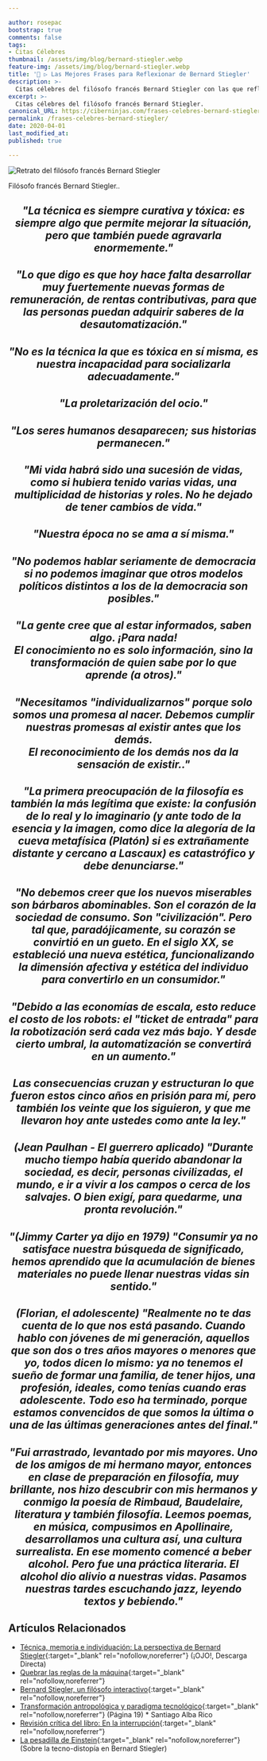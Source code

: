 ```yaml
---

author: rosepac
bootstrap: true
comments: false
tags:
- Citas Célebres
thumbnail: /assets/img/blog/bernard-stiegler.webp
feature-img: /assets/img/blog/bernard-stiegler.webp
title: '📢 ▷ Las Mejores Frases para Reflexionar de Bernard Stiegler'
description: >-
  Citas célebres del filósofo francés Bernard Stiegler con las que reflexionar sobre la sociedad.
excerpt: >-
  Citas célebres del filósofo francés Bernard Stiegler.
canonical_URL: https://ciberninjas.com/frases-celebres-bernard-stiegler/
permalink: /frases-celebres-bernard-stiegler/
date: 2020-04-01
last_modified_at: 
published: true

---
```


![Retrato del filósofo francés Bernard Stiegler](/assets/img/blog/bernard-stiegler.webp "Retrato del filósofo francés Bernard Stiegler")

Filósofo francés Bernard Stiegler..

<h2><p align="center"><cite>"La técnica es siempre curativa y tóxica: es siempre algo que permite mejorar la situación, pero que también puede agravarla enormemente."</cite></p></h2>

<h2><p align="center"><cite>"Lo que digo es que hoy hace falta desarrollar muy fuertemente nuevas formas de remuneración, de rentas contributivas, para que las personas puedan adquirir saberes de la desautomatización."</cite></p></h2>

<h2><p align="center"><cite>"No es la técnica la que es tóxica en sí misma, es nuestra incapacidad para socializarla adecuadamente."</cite></p></h2>

<h2><p align="center"><cite>"La proletarización del ocio."</cite></p></h2>

<h2><p align="center"><cite>"Los seres humanos desaparecen; sus historias permanecen."</cite></p></h2>

<h2><p align="center"><cite>"Mi vida habrá sido una sucesión de vidas, como si hubiera tenido varias vidas, una multiplicidad de historias y roles. No he dejado de tener cambios de vida."</cite></p></h2>

<h2><p align="center"><cite>"Nuestra época no se ama a sí misma."</cite></p></h2>

<h2><p align="center"><cite>"No podemos hablar seriamente de democracia si no podemos imaginar que otros modelos políticos distintos a los de la democracia son posibles."</cite></p></h2>

<h2><p align="center"><cite>"La gente cree que al estar informados, saben algo. ¡Para nada!<br/>El conocimiento no es solo información, sino la transformación de quien sabe por lo que aprende (a otros)."</cite></p></h2>

<h2><p align="center"><cite>"Necesitamos "individualizarnos" porque solo somos una promesa al nacer. Debemos cumplir nuestras promesas al existir antes que los demás.<br/>El reconocimiento de los demás nos da la sensación de existir.."</cite></p></h2>

<h2><p align="center"><cite>"La primera preocupación de la filosofía es también la más legítima que existe: la confusión de lo real y lo imaginario (y ante todo de la esencia y la imagen, como dice la alegoría de la cueva metafísica (Platón) si es extrañamente distante y cercano a Lascaux) es catastrófico y debe denunciarse."</cite></p></h2>

<h2><p align="center"><cite>"No debemos creer que los nuevos miserables son bárbaros abominables. Son el corazón de la sociedad de consumo. Son "civilización". Pero tal que, paradójicamente, su corazón se convirtió en un gueto. En el siglo XX, se estableció una nueva estética, funcionalizando la dimensión afectiva y estética del individuo para convertirlo en un consumidor."</cite></p></h2>

<h2><p align="center"><cite>"Debido a las economías de escala, esto reduce el costo de los robots: el "ticket de entrada" para la robotización será cada vez más bajo. Y desde cierto umbral, la automatización se convertirá en un aumento."</cite></p></h2>

<h2><p align="center"><cite>Las consecuencias cruzan y estructuran lo que fueron estos cinco años en prisión para mí, pero también los veinte que los siguieron, y que me llevaron hoy ante ustedes como ante la ley."</cite></p></h2>

<h2><p align="center"><cite>(Jean Paulhan - El guerrero aplicado) "Durante mucho tiempo había querido abandonar la sociedad, es decir, personas civilizadas, el mundo, e ir a vivir a los campos o cerca de los salvajes. O bien exigí, para quedarme, una pronta revolución."</cite></p></h2>

<h2><p align="center"><cite>"(Jimmy Carter ya dijo en 1979) "Consumir ya no satisface nuestra búsqueda de significado, hemos aprendido que la acumulación de bienes materiales no puede llenar nuestras vidas sin sentido."</cite></p></h2>

<h2><p align="center"><cite>(Florian, el adolescente) "Realmente no te das cuenta de lo que nos está pasando. Cuando hablo con jóvenes de mi generación, aquellos que son dos o tres años mayores o menores que yo, todos dicen lo mismo: ya no tenemos el sueño de formar una familia, de tener hijos, una profesión, ideales, como tenías cuando eras adolescente. Todo eso ha terminado, porque estamos convencidos de que somos la última o una de las últimas generaciones antes del final."</cite></p></h2>

<h2><p align="center"><cite>"Fui arrastrado, levantado por mis mayores. Uno de los amigos de mi hermano mayor, entonces en clase de preparación en filosofía, muy brillante, nos hizo descubrir con mis hermanos y conmigo la poesía de Rimbaud, Baudelaire, literatura y también filosofía. Leemos poemas, en música, compusimos en Apollinaire, desarrollamos una cultura así, una cultura surrealista. En ese momento comencé a beber alcohol. Pero fue una práctica literaria. El alcohol dio alivio a nuestras vidas. Pasamos nuestras tardes escuchando jazz, leyendo textos y bebiendo."</cite></p></h2>
<!-- https://www.babelio.com/auteur/Bernard-Stiegler/6098/citations s-->
<!-- http://evene.lefigaro.fr/citations/bernard-stiegler -->

## Artículos Relacionados

- [Técnica, memoria e individuación: La perspectiva de Bernard Stiegler](https://revistas.ucm.es/index.php/ASEM/article/download/ASEM0404110337A/16106/0){:target="_blank" rel="nofollow,noreferrer"} (¡OJO!, Descarga Directa)
- [Quebrar las reglas de la máquina](https://www.clarin.com/rn/ideas/Quebrar-reglas-maquina_0_BJfDhXcwXx.html){:target="_blank" rel="nofollow,noreferrer"}
- [Bernard Stiegler, un filósofo interactivo](https://rebelion.org/bernard-stiegler-un-filosofo-interactivo/){:target="_blank" rel="nofollow,noreferrer"}
- [Transformación antropológica y paradigma tecnológico](https://www.fuhem.es/papeles_articulo/transformacion-antropologica-y-paradigma-tecnologico/){:target="_blank" rel="nofollow,noreferrer"} (Página 19) * Santiago Alba Rico
- [Revisión crítica del libro: En la interrupción](https://www.cairn.info/revue-francaise-d-ethique-appliquee-2017-2-page-126.htm#){:target="_blank" rel="nofollow,noreferrer"}
- [La pesadilla de Einstein](http://ctheory.net/ctheory_wp/la-pesadilla-de-einstein-sobre-la-tecno-distopia-en-bernard-stiegler/){:target="_blank" rel="nofollow,noreferrer"} (Sobre la tecno-distopía en Bernard Stiegler)